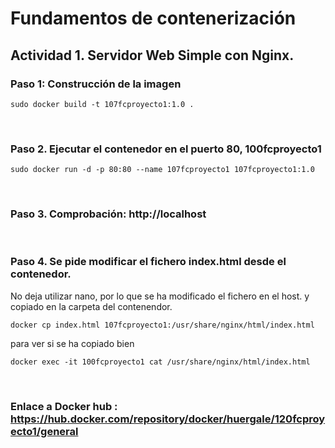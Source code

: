 # Fundamentos de contenerización


## Actividad 1. Servidor Web Simple con Nginx.


### Paso 1: Construcción de la imagen
```
sudo docker build -t 107fcproyecto1:1.0 .
```
 
### Paso 2. Ejecutar el contenedor en el puerto 80, 100fcproyecto1 
```
sudo docker run -d -p 80:80 --name 107fcproyecto1 107fcproyecto1:1.0
```
 
### Paso 3. Comprobación: http://localhost 

 
### Paso 4. Se pide modificar el fichero index.html desde el contenedor. 
No deja utilizar nano, por lo que se ha modificado el fichero en el host.
y copiado en la carpeta del contenendor.
```
docker cp index.html 107fcproyecto1:/usr/share/nginx/html/index.html

```
para ver si se ha copiado bien
```
docker exec -it 100fcproyecto1 cat /usr/share/nginx/html/index.html

```
  
### Enlace a Docker hub : https://hub.docker.com/repository/docker/huergale/120fcproyecto1/general